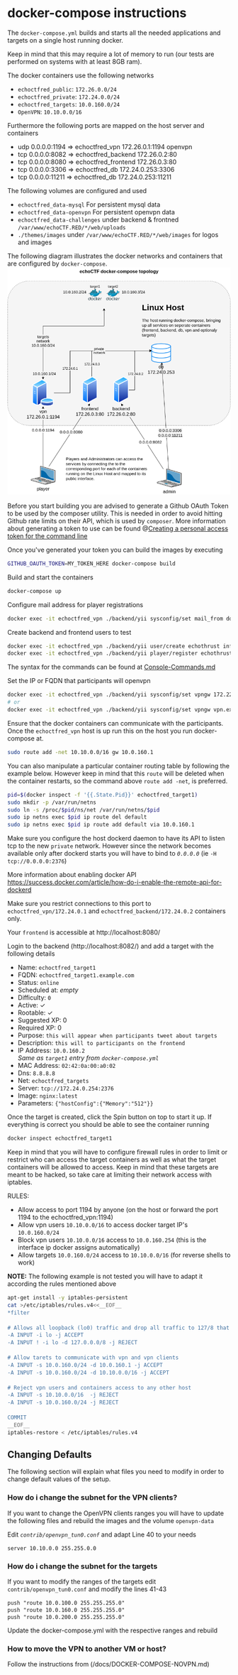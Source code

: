 # docker-compose instructions
The `docker-compose.yml` builds and starts all the needed applications and targets on a single host running docker.

Keep in mind that this may require a lot of memory to run (our tests are
performed on systems with at least 8GB ram).

The docker containers use the following networks
* `echoctfred_public`: `172.26.0.0/24`
* `echoctfred_private`: `172.24.0.0/24`
* `echoctfred_targets`: `10.0.160.0/24`
* `OpenVPN`: `10.10.0.0/16`

Furthermore the following ports are mapped on the host server and containers
* udp 0.0.0.0:1194 => echoctfred_vpn 172.26.0.1:1194 openvpn
* tcp 0.0.0.0:8082 => echoctfred_backend 172.26.0.2:80
* tcp 0.0.0.0:8080 => echoctfred_frontend 172.26.0.3:80
* tcp 0.0.0.0:3306 => echoctfred_db 172.24.0.253:3306
* tcp 0.0.0.0:11211 => echoctfred_db 172.24.0.253:11211

The following volumes are configured and used
* `echoctfred_data-mysql` For persistent mysql data
* `echoctfred_data-openvpn` For persistent openvpn data
* `echoctfred_data-challenges` under backend & frontned `/var/www/echoCTF.RED/*/web/uploads`
* `./themes/images` under `/var/www/echoCTF.RED/*/web/images` for logos and images

The following diagram illustrates the docker networks and containers that are configured by `docker-compose`.
![echoCTF.RED docker-compose topology](/docs/assets/docker-compose-topology.png?)

Before you start building you are advised to generate a Github OAuth Token to
be used by the composer utility. This is needed in order to avoid hitting
Github rate limits on their API, which is used by `composer`. More information
about generating a token to use can be found @[Creating a personal access token for the command line](https://help.github.com/en/github/authenticating-to-github/creating-a-personal-access-token-for-the-command-line)

Once you've generated your token you can build the images by executing
```sh
GITHUB_OAUTH_TOKEN=MY_TOKEN_HERE docker-compose build
```

Build and start the containers
```sh
docker-compose up
```

Configure mail address for player registrations
```sh
docker exec -it echoctfred_vpn ./backend/yii sysconfig/set mail_from dontreply@example.red
```

Create backend and frontend users to test
```sh
docker exec -it echoctfred_vpn ./backend/yii user/create echothrust info@echothrust.com echothrust
docker exec -it echoctfred_vpn ./backend/yii player/register echothrust info@echothrust.com echothrust echothrust offense 1
```

The syntax for the commands can be found at [Console-Commands.md](/docs/Console-Commands.md)


Set the IP or FQDN that participants will openvpn
```sh
docker exec -it echoctfred_vpn ./backend/yii sysconfig/set vpngw 172.22.0.4
# or
docker exec -it echoctfred_vpn ./backend/yii sysconfig/set vpngw vpn.example.red
```

Ensure that the docker containers can communicate with the participants. Once the `echoctfred_vpn` host is up run this on the host you run docker-compose at.
```sh
sudo route add -net 10.10.0.0/16 gw 10.0.160.1
```

You can also manipulate a particular container routing table by following the
example below. However keep in mind that this `route` will be deleted when the
container restarts, so the command above `route add -net`, is preferred.
```sh
pid=$(docker inspect -f '{{.State.Pid}}' echoctfred_target1)
sudo mkdir -p /var/run/netns
sudo ln -s /proc/$pid/ns/net /var/run/netns/$pid
sudo ip netns exec $pid ip route del default
sudo ip netns exec $pid ip route add default via 10.0.160.1
```

Make sure you configure the host dockerd daemon to have its API to listen tcp
to the new `private` network. However since the network becomes available only
after dockerd starts you will have to bind to _`0.0.0.0`_ (ie `-H tcp://0.0.0.0:2376`)

More information about enabling docker API https://success.docker.com/article/how-do-i-enable-the-remote-api-for-dockerd

Make sure you restrict connections to this port to `echoctfred_vpn/172.24.0.1` and `echoctfred_backend/172.24.0.2` containers only.

Your `frontend` is accessible at http://localhost:8080/

Login to the backend (http://localhost:8082/) and add a target with the following details

* Name: `echoctfred_target1`
* FQDN: `echoctfred_target1.example.com`
* Status: `online`
* Scheduled at: _empty_
* Difficulty: `0`
* Active: ✓
* Rootable: ✓
* Suggested XP: 0
* Required XP: 0
* Purpose: `this will appear when participants tweet about targets`
* Description: `this will to participants on the frontend`
* IP Address: `10.0.160.2` \
_Same as `target1` entry from `docker-compose.yml`_
* MAC Address: `02:42:0a:00:a0:02`
* Dns: `8.8.8.8`
* Net: `echoctfred_targets`
* Server: `tcp://172.24.0.254:2376`
* Image: `nginx:latest`
* Parameters: `{"hostConfig":{"Memory":"512"}}`

Once the target is created, click the Spin button on top to start it up. If
everything is correct you should be able to see the container running
```sh
docker inspect echoctfred_target1
```

Keep in mind that you will have to configure firewall rules in order to limit
or restrict who can access the target containers as well as what the target
containers will be allowed to access. Keep in mind that these targets are meant
to be hacked, so take care at limiting their network access with iptables.

RULES:
* Allow access to port 1194 by anyone (on the host or forward the port 1194 to the echoctfred_vpn:1194)
* Allow vpn users `10.10.0.0/16` to access docker target IP's `10.0.160.0/24`
* Block vpn users `10.10.0.0/16` access to `10.0.160.254` (this is the interface ip docker assigns automatically)
* Allow targets `10.0.160.0/24` access to `10.10.0.0/16` (for reverse shells to work)

__NOTE:__ The following example is not tested you will have to adapt it according the rules mentioned above
```sh
apt-get install -y iptables-persistent
cat >/etc/iptables/rules.v4<<__EOF__
*filter

# Allows all loopback (lo0) traffic and drop all traffic to 127/8 that doesn't use lo0
-A INPUT -i lo -j ACCEPT
-A INPUT ! -i lo -d 127.0.0.0/8 -j REJECT

# Allow tarets to communicate with vpn and vpn clients
-A INPUT -s 10.0.160.0/24 -d 10.0.160.1 -j ACCEPT
-A INPUT -s 10.0.160.0/24 -d 10.10.0.0/16 -j ACCEPT

# Reject vpn users and containers access to any other host
-A INPUT -s 10.10.0.0/16  -j REJECT
-A INPUT -s 10.0.160.0/24 -j REJECT

COMMIT
__EOF__
iptables-restore < /etc/iptables/rules.v4
```

## Changing Defaults
The following section will explain what files you need to modify in order to change default values of the setup.

### How do i change the subnet for the VPN clients?
If you want to change the OpenVPN clients ranges you will have to update the following files and rebuild the images and the volume `openvpn-data`

Edit *`contrib/openvpn_tun0.conf`* and adapt Line 40 to your needs
```
server 10.10.0.0 255.255.0.0
```

### How do i change the subnet for the targets
If you want to modify the ranges of the targets edit `contrib/openvpn_tun0.conf` and modify the lines 41-43
```
push "route 10.0.100.0 255.255.255.0"
push "route 10.0.160.0 255.255.255.0"
push "route 10.0.200.0 255.255.255.0"
```

Update the docker-compose.yml with the respective ranges and rebuild

### How to move the VPN to another VM or host?
Follow the instructions from (/docs/DOCKER-COMPOSE-NOVPN.md)
